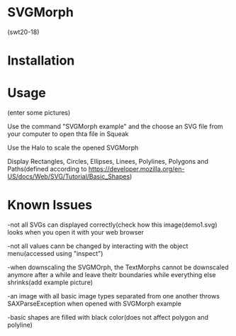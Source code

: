 # SVGMorph
(swt20-18)

# Installation

# Usage

(enter some pictures)

Use the command "SVGMorph example" and the choose an SVG file from your computer to open thta file in Squeak

Use the Halo to scale the opened SVGMorph

Display Rectangles, Circles, Ellipses, Linees, Polylines, Polygons and Paths(defined according to https://developer.mozilla.org/en-US/docs/Web/SVG/Tutorial/Basic_Shapes)


# Known Issues

-not all SVGs can displayed correctly(check how this image(demo1.svg) looks when you open it with your web browser

-not all values cann be changed by interacting with the object menu(accessed using "inspect")

-when downscaling the SVGMOrph, the TextMorphs cannot be downscaled anymore after a while and leave theitr boundaries while everything else 
shrinks(add example picture)

-an image with all basic image types separated from one another throws SAXParseException when opened with SVGMorph example

-basic shapes are filled with black color(does not affect polygon and polyline)
